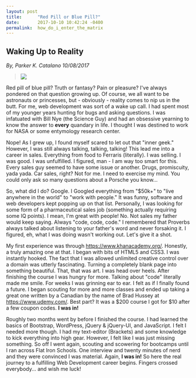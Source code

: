 ```yaml
---
layout: post
title:      "Red Pill or Blue Pill?"
date:       2017-10-10 10:42:24 -0400
permalink:  how_do_i_enter_the_matrix
---
```


## Waking Up to Reality

*By, Parker K. Catalano 10/08/2017*
> ![](https://i.pinimg.com/564x/6a/b3/88/6ab38806e3b90be230d6ad325ab00869.jpg)
> 

Red pill of blue pill? Truth or fantasy? Pain or pleasure? I've always pondered on that question growing up. Of course, we all want to be astronauts or princesses, but - obviously - reality comes to nip us in the butt. For me, web development was sort of a wake up call. I had spent most of my younger years hunting for bugs and asking questions. I was infatuated with Bill Nye (the Science Guy) and had an obsessive yearning to know the answer to **every** quandary in life. I thought I was destined to work for NASA or some entymology research center. 

Nope! As I grew up, I found myself scared to let out that "inner geek." However, I was still always talking, talking, talking! This lead me into a career in sales. Everything from food to Ferraris (literally). I was selling. I was good. I was unfulfilled. I figured, man - I am way too smart for this. Every sales guy seemed to have some issue or another. Drugs, promiscuity, yada yada. Car sales, right? Not for me. I need to exercise my mind. You could only ask so many questions about a Porsche you know... 

So, what did I do? Google. I Googled everything from "$50k+" to "live anywhere in the world" to "work with people." It was funny, software and web developers kept popping up on that list. Personally, I was looking for some form of a pharmaceutical sales job (something actually requiring some IQ points). I mean, I'm great with people! No. Not sales my father would keep saying. Always "code, code, code." I remembered that Proverbs always talked about listening to your father's word and never forsaking it. I figured, eh, what I was doing wasn't working out. Let's give it a shot. 

My first experience was through https://www.khanacademy.org/. Honestly, a truly amazing one at that. I began with bits of HTML5 and CSS3. I was instantly hooked. The fact that I was allowed unlimited creative control over a domain was utterly fascinating. Turning a completely blank page into something beautiful. That, that was art. I was head over heels. After finishing the course I was hungry for more. Talking about "code" literally made me smile. For weeks I was grinning ear to ear. I felt as if I finally found a future. I began scouting for more and more classes and ended up taking a great one written by a Canadian by the name of Brad Hussey at https://www.udemy.com/. Best part? It was a $200 course I got for $10 after a few coupon codes. **I was in!** 

Roughly two months went by before I finished the course. I had learned the basics of Bootstrap, WordPress, jQuery & jQuery-UI, and JavaScript. I felt I needed more though. I had my text-editor (Brackets) and some knowledge to kick everything into high gear. However, I felt like I was just missing something. So off I went again, scouting and scowering for bootcamps until I ran across Flat Iron Schools. One interview and twenty minutes of nerd and they were convinced I was material. Again, **I was in!** So here the real journey to a fulfilling Web Development career begins. Fingers crossed everybody... and wish me luck!
